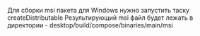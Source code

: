 Для сборки msi пакета для Windows нужно запустить таску createDistributable
Результирующий msi файл будет лежать в директории - desktop/build/compose/binaries/main/msi
